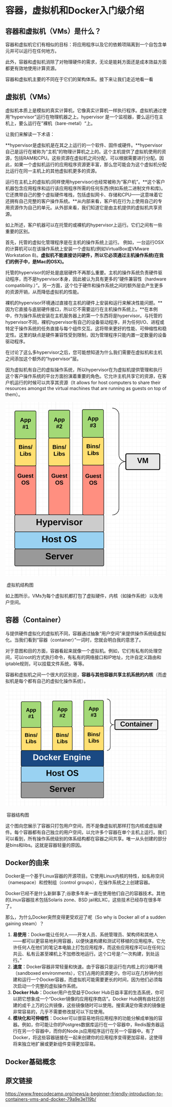 # 容器，虚拟机和Docker入门级介绍

## 容器和虚拟机（VMs）是什么？

容器和虚拟机它们有相似的目标：将应用程序以及它的依赖项隔离到一个自包含单元并可以运行在任何地方。

此外，容器和虚拟机消除了对物理硬件的需求，无论是能耗方面还是成本效益方面都更有效地使用计算资源。

容器和虚拟机主要的不同在于它们的架构体系。接下来让我们走近地看一看

## 虚拟机（VMs）

虚拟机本质上是模拟的真实计算机，它像真实计算机一样执行程序。虚拟机通过使用“hypervisor”运行在物理机器之上。hypervisor 是一个监视器，要么运行在主机上，要么运行在”裸机（bare-metal）“上。

让我们来解读一下术语：

**hypervisor是虚拟机是在其之上运行的一个软件、固件或硬件。**hypervisor自己是运行在被称为“主机”的物理计算机之上的。这个主机提供了虚拟机使用的资源，包括RAM和CPU。这些资源在虚拟机之间分配，可以根据需要进行分配。因此，如果一个虚拟机运行的应用程序资源更丰富，那么您可能会为这个虚拟机分配比运行在同一主机上的其他虚拟机更多的资源。

运行在主机上的虚拟机(同样使用hypervisor)也经常被称为“客户机”。**这个客户机器包含应用程序和运行该应用程序所需的任何东西(例如系统二进制文件和库)。它还携带自己的整个虚拟硬件堆栈，包括虚拟网卡、存储和CPU——这意味着它还拥有自己完整的客户操作系统。**从内部来看，客户机在行为上使用自己的专用资源作为自己的单元。从外部来看，我们知道它是由主机提供的虚拟机共享资源。

如上所述，客户机器可以在托管的或裸机的hypervisor上运行。它们之间有一些重要的区别。

首先，托管的虚拟化管理程序是在主机的操作系统上运行。 例如，一台运行OSX的计算机可以在该操作系统上安装一个虚拟机(例如VirtualBox或VMware Workstation 8)。**虚拟机不能直接访问硬件，所以它必须通过主机操作系统(在我们的例子中，是Mac的OSX)。**

托管的hypervisor的好处是底层硬件不再那么重要。主机的操作系统负责硬件驱动程序，而不是hypervisor本身，因此被认为具有更多的“硬件兼容性（hardware compatibility.）”。另一方面，这个位于硬件和操作系统之间的额外层会产生更多的资源开销，从而降低虚拟机的性能。

裸机的hypervisor环境通过直接在主机的硬件上安装和运行来解决性能问题。**因为它直接与底层硬件接口，所以它不需要运行在主机操作系统上。**在本例中，作为操作系统安装在主机服务器上的第一个东西将是hypervisor。与托管的hypervisor不同，裸机hypervisor有自己的设备驱动程序，并为任何I/O、进程或特定于操作系统的任务直接与每个组件交互。这将带来更好的性能、可伸缩性和稳定性。这里的缺点是硬件兼容性受到限制，因为管理程序只能内置一定数量的设备驱动程序。

在讨论了这么多hypervisor之后，您可能想知道为什么我们需要在虚拟机和主机之间添加这个额外的“hypervisor”层。

因为虚拟机有自己的虚拟操作系统，所以hypervisor在为虚拟机提供管理和执行这个客户操作系统的平台方面扮演着重要的角色。它允许主机共享它的资源，在客户机运行的时候可以共享其资源（It allows for host computers to share their resources amongst the virtual machines that are running as guests on top of them）。

![](./asserts/1*RKPXdVaqHRzmQ5RPBH_d-g.png)

​										虚拟机结构图

如上图所示，VMs为每个虚拟机都打包了虚拟硬件，内核（如操作系统）以及用户空间。

## 容器（Container）

与提供硬件虚拟化的虚拟机不同，容器通过抽象“用户空间”来提供操作系统级虚拟化。当我们看到“容器（container）”一词时，您就会明白我的意思了。

对于意图和目的方面，容器看起来就像一个虚拟机。例如，它们有私有的处理空间，可以root的方式执行命令，有私有的网络接口和IP地址，允许自定义路由和iptable规则，可以挂载文件系统，等等。

容器和虚拟机之间一个很大的区别是，**容器与其他容器共享主机系统的内核**（而虚拟机是每个都有自己的虚拟化操作系统）。

![](./asserts/1*V5N9gJdnToIrgAgVJTtl_w.png)

​											容器结构图

这个图向您展示了容器只打包用户空间，而不是像虚拟机那样打包内核或虚拟硬件。每个容器都有自己独立的用户空间，以允许多个容器在单个主机上运行。我们可以看到，所有操作系统级别的体系结构都在容器之间共享。唯一从头创建的部分是bins和libs。这就是容器轻量的原因。

## Docker的由来

Docker是一个基于Linux容器的开源项目。它使用Linux内核的特性，如名称空间（namespace）和控制组（control groups），在操作系统之上创建容器。

Docker已经不是什么新鲜事了;谷歌多年来一直在使用他们自己的容器技术。其他的Linux容器技术包括Solaris zone、BSD jail和LXC，这些技术已经存在很多年了。

那么，为什么Docker突然变得更受欢迎了呢（So why is Docker all of a sudden gaining steam）？

1. **易使用**：Docker能让任何人——开发人员、系统管理员、架构师和其他人——都可以更容易地利用容器，以便快速构建和测试可移植的应用程序。它允许任何人在他们的笔记本电脑上打包应用程序，而这些应用程序可以在任何公共云、私有云甚至裸机上不加修改地运行。这个口号是:“一次构建，到处运行。”
2. **速度**：Docker容器非常轻量和快速。由于容器只是运行在内核上的沙箱环境（sandboxed environments），它们占用的资源更少。你可以在几秒钟内创建和运行一个Docker容器，而虚拟机可能需要更长的时间，因为他们必须每次启动一个完整的虚拟操作系统。
3. **Docker Hub**：Docker用户也受益于Docker Hub日益丰富的生态系统，你可以把它想象成一个“Docker镜像的应用程序商店”。Docker Hub拥有由社区创建的成千上万的公共镜像，这些镜像随时可以使用。搜索满足你需求的镜像是非常容易的，几乎不需要修改就可以下拉使用。
4. **模块化和可伸缩性**：Docker可以很容易地将应用程序的功能分解成单独的容器。例如，你可能让你的Postgres数据库运行在一个容器中，Redis服务器运行在另一个容器中，而你的Node.js应用程序运行在另一个容器中。有了Docker，将这些容器链接在一起来创建你的应用程序变得更加容易，这使得将来独立地扩展或更新组件变得更加容易。

## Docker基础概念

## 

## 



## 原文链接

https://www.freecodecamp.org/news/a-beginner-friendly-introduction-to-containers-vms-and-docker-79a9e3e119b/